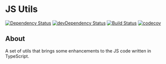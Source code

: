 JS Utils
========

[![Dependency Status](https://img.shields.io/david/oskarwrobel/js-utils.svg)](https://david-dm.org/oskarwrobel/js-utils)
[![devDependency Status](https://img.shields.io/david/dev/oskarwrobel/js-utils.svg)](https://david-dm.org/oskarwrobel/js-utils?type=dev)
[![Build Status](https://travis-ci.org/oskarwrobel/js-utils.svg?branch=master)](https://travis-ci.org/oskarwrobel/js-utils)
[![codecov](https://codecov.io/gh/oskarwrobel/js-utils/branch/master/graph/badge.svg)](https://codecov.io/gh/oskarwrobel/js-utils)

## About
A set of utils that brings some enhancements to the JS code written in TypeScript.
